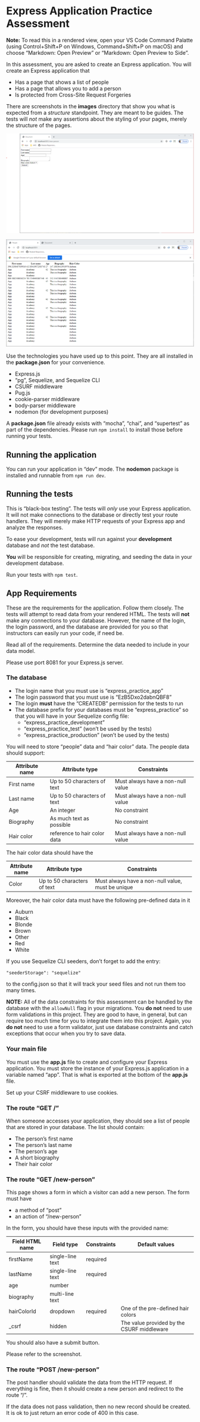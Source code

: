 Express Application Practice Assessment
=======================================

**Note:** To read this in a rendered view, open your VS Code Command Palatte (using Control+Shift+P on Windows, Command+Shift+P on macOS) and choose “Markdown: Open Preview” or “Markdown: Open Preview to Side”.

In this assessment, you are asked to create an Express application. You will create an Express application that

-   Has a page that shows a list of people
-   Has a page that allows you to add a person
-   Is protected from Cross-Site Request Forgeries

There are screenshots in the **images** directory that show you what is expected from a *structure* standpoint. They are meant to be guides. The tests will *not* make any assertions about the styling of your pages, merely the structure of the pages.

![Main page](./images/new-person-screen.png)

![Form page](./images/person-list-screen.png)

Use the technologies you have used up to this point. They are all installed in the **package.json** for your convenience.

-   Express.js
-   “pg”, Sequelize, and Sequelize CLI
-   CSURF middleware
-   Pug.js
-   cookie-parser middleware
-   body-parser middleware
-   nodemon (for development purposes)

A **package.json** file already exists with “mocha”, “chai”, and “supertest” as part of the dependencies. Please run `npm install` to install those before running your tests.

Running the application
-----------------------

You can run your application in “dev” mode. The **nodemon** package is installed and runnable from `npm run dev`.

Running the tests
-----------------

This is “black-box testing”. The tests will *only* use your Express application. It will not make connections to the database or directly test your route handlers. They will merely make HTTP requests of your Express app and analyze the responses.

To ease your development, tests will run against your **development** database and *not* the test database.

**You** will be responsible for creating, migrating, and seeding the data in your development database.

Run your tests with `npm test`.

App Requirements
----------------

These are the requirements for the application. Follow them closely. The tests will attempt to read data from your rendered HTML. The tests will **not** make any connections to your database. However, the name of the login, the login password, and the database are provided for you so that instructors can easily run your code, if need be.

Read all of the requirements. Determine the data needed to include in your data model.

Please use port 8081 for your Express.js server.

### The database

-   The login name that you must use is “express\_practice\_app”
-   The login password that you must use is “EzB5Dxo2dabnQBF8”
-   The login **must** have the “CREATEDB” permission for the tests to run
-   The database prefix for your databases must be “express\_practice” so that you will have in your Sequelize config file:
    -   “express\_practice\_development”
    -   “express\_practice\_test” (won’t be used by the tests)
    -   “express\_practice\_production” (won’t be used by the tests)

You will need to store “people” data and “hair color” data. The people data should support:

<table><thead><tr class="header"><th>Attribute name</th><th>Attribute type</th><th>Constraints</th></tr></thead><tbody><tr class="odd"><td>First name</td><td>Up to 50 characters of text</td><td>Must always have a non-null value</td></tr><tr class="even"><td>Last name</td><td>Up to 50 characters of text</td><td>Must always have a non-null value</td></tr><tr class="odd"><td>Age</td><td>An integer</td><td>No constraint</td></tr><tr class="even"><td>Biography</td><td>As much text as possible</td><td>No constraint</td></tr><tr class="odd"><td>Hair color</td><td>reference to hair color data</td><td>Must always have a non-null value</td></tr></tbody></table>

The hair color data should have the

<table style="width:99%;"><colgroup><col style="width: 16%" /><col style="width: 30%" /><col style="width: 53%" /></colgroup><thead><tr class="header"><th>Attribute name</th><th>Attribute type</th><th>Constraints</th></tr></thead><tbody><tr class="odd"><td>Color</td><td>Up to 50 characters of text</td><td>Must always have a non-null value, must be unique</td></tr></tbody></table>

Moreover, the hair color data must have the following pre-defined data in it

-   Auburn
-   Black
-   Blonde
-   Brown
-   Other
-   Red
-   White

If you use Sequelize CLI seeders, don’t forget to add the entry:

    "seederStorage": "sequelize"

to the config.json so that it will track your seed files and not run them too many times.

**NOTE:** All of the data constraints for this assessment can be handled by the database with the `allowNull` flag in your migrations. You **do not** need to use form validations in this project. They are good to have, in general, but can require too much time for you to integrate them into this project. Again, you **do not** need to use a form validator, just use database constraints and catch exceptions that occur when you try to save data.

### Your main file

You must use the **app.js** file to create and configure your Express application. You must store the instance of your Express.js application in a variable named “app”. That is what is exported at the bottom of the **app.js** file.

Set up your CSRF middleware to use cookies.

### The route “GET /”

When someone accesses your application, they should see a list of people that are stored in your database. The list should contain:

-   The person’s first name
-   The person’s last name
-   The person’s age
-   A short biography
-   Their hair color

### The route “GET /new-person”

This page shows a form in which a visitor can add a new person. The form must have

-   a method of “post”
-   an action of “/new-person”

In the form, you should have these inputs with the provided name:

<table><thead><tr class="header"><th>Field HTML name</th><th>Field type</th><th>Constraints</th><th>Default values</th></tr></thead><tbody><tr class="odd"><td>firstName</td><td>single-line text</td><td>required</td><td></td></tr><tr class="even"><td>lastName</td><td>single-line text</td><td>required</td><td></td></tr><tr class="odd"><td>age</td><td>number</td><td></td><td></td></tr><tr class="even"><td>biography</td><td>multi-line text</td><td></td><td></td></tr><tr class="odd"><td>hairColorId</td><td>dropdown</td><td>required</td><td>One of the pre-defined hair colors</td></tr><tr class="even"><td>_csrf</td><td>hidden</td><td></td><td>The value provided by the CSURF middleware</td></tr></tbody></table>

You should also have a submit button.

Please refer to the screenshot.

### The route “POST /new-person”

The post handler should validate the data from the HTTP request. If everything is fine, then it should create a new person and redirect to the route “/”.

If the data does not pass validation, then no new record should be created. It is ok to just return an error code of 400 in this case.

